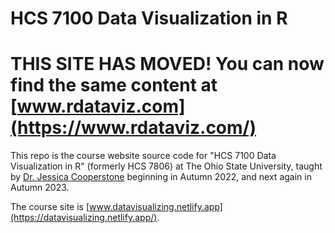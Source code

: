 # HCS 7100 Data Visualization in R

# THIS SITE HAS MOVED! You can now find the same content at [www.rdataviz.com](https://www.rdataviz.com/)

This repo is the course website source code for "HCS 7100 Data Visualization in R" (formerly HCS 7806) at The Ohio State University, taught by [Dr. Jessica Cooperstone](https://www.cooperstonelab.com/) beginning in Autumn 2022, and next again in Autumn 2023.

The course site is [www.datavisualizing.netlify.app](https://datavisualizing.netlify.app/). 
